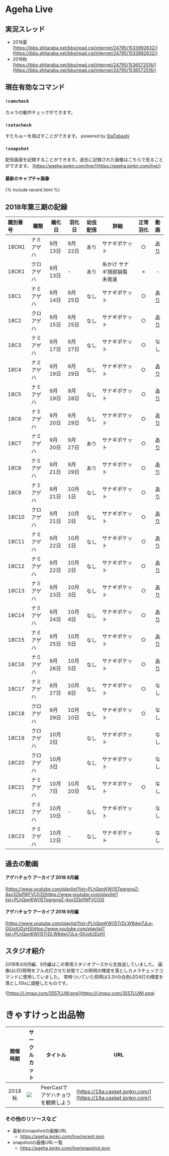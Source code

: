 # Ageha Live

## 実況スレッド
- 2018夏 [https://jbbs.shitaraba.net/bbs/read.cgi/internet/24795/1533992632/](https://jbbs.shitaraba.net/bbs/read.cgi/internet/24795/1533992632/)
- 2018秋 [https://jbbs.shitaraba.net/bbs/read.cgi/internet/24795/1536572516/](https://jbbs.shitaraba.net/bbs/read.cgi/internet/24795/1536572516/)

## 現在有効なコマンド

### `!camcheck`
カメラの動作チェックができます。

### `!sutacheck`
すたちゅーを飛ばすことができます。
powered by [StaTobashi](https://github.com/rgx6/StaTobashi/)

### `!snapshot`
配信画面を記録することができます。過去に記録された画像はこちらで見ることができます。
[https://ageha.jpnkn.com/live/](https://ageha.jpnkn.com/live/)

#### 最新のキャプチャ画像
{% include recent.html %}

## 2018年第三期の記録

|識別番号|種類|蛹化日|羽化日|幼虫配信|詳細|正常羽化|動画|
|:---|---|---|---|:---:|---|:---:|:---:|
|18CN1|ナミアゲハ|9月13日|9月22日|あり|サナギポケット|○|[あり](https://youtu.be/1xtOo174JfQ)|
|18CK1|クロアゲハ|9月13日|-|あり|糸かけ サナギ頭部損傷 未発達|×|-|
|18C1|ナミアゲハ|9月14日|9月25日|なし|サナギポケット|○|[あり](https://youtu.be/oHAeqI03DC8)|
|18C2|クロアゲハ|9月15日|9月25日|なし|サナギポケット|○|[あり](https://youtu.be/uDNXcK64-ZQ)|
|18C3|ナミアゲハ|9月17日|9月27日|なし|サナギポケット|○|なし|
|18C4|ナミアゲハ|9月19日|9月29日|なし|サナギポケット|○|[あり](https://youtu.be/7SK2NxHIHy0?t=270)|
|18C5|ナミアゲハ|9月19日|9月28日|なし|サナギポケット|○|[あり](https://youtu.be/kLghabEwzYc)|
|18C6|ナミアゲハ|9月20日|9月29日|なし|サナギポケット|○|[あり](https://youtu.be/3pLjhWsx_wI)|
|18C7|ナミアゲハ|9月20日|9月27日|あり|サナギポケット|○|[あり](https://youtu.be/dJ3I-XebwLU)|
|18C8|ナミアゲハ|9月21日|9月29日|あり|サナギポケット|○|[あり](https://youtu.be/7SK2NxHIHy0)|
|18C9|ナミアゲハ|9月21日|10月1日|なし|サナギポケット|○|[あり](https://youtu.be/RwliZBnBPco)|
|18C10|クロアゲハ|9月21日|10月2日|なし|サナギポケット|○|[あり](https://youtu.be/0Q3faKHhDSw)|
|18C11|ナミアゲハ|9月22日|10月1日|なし|サナギポケット|○|[あり](https://youtu.be/MJ175SgQXOE)|
|18C12|ナミアゲハ|9月22日|10月2日|なし|サナギポケット|○|[あり](https://youtu.be/1jaWyVJxuEI)|
|18C13|ナミアゲハ|9月23日|10月3日|なし|サナギポケット|○|[あり](https://youtu.be/DqWzJZrzJv8)|
|18C14|ナミアゲハ|9月24日|10月4日|なし|サナギポケット|○|[あり](https://youtu.be/nTKqd_FeGhU)|
|18C15|ナミアゲハ|9月25日|10月5日|なし|サナギポケット|○|[あり](https://youtu.be/YuIuICFDMhY)|
|18C16|ナミアゲハ|9月26日|10月5日|なし|サナギポケット|○|[あり](https://youtu.be/Ng9Or6nxO-E)|
|18C17|ナミアゲハ|9月27日|10月8日|なし|サナギポケット|○|なし|
|18C18|クロアゲハ|9月29日|10月10日|なし|サナギポケット|○|なし|
|18C19|クロアゲハ|10月2日||なし|サナギポケット||なし|
|18C20|クロアゲハ|10月3日||なし|サナギポケット||なし|
|18C21|ナミアゲハ|10月7日|10月20日|なし|サナギポケット|○|なし|
|18C22|ナミアゲハ|10月10日|-|なし|サナギポケット||なし|
|18C23|ナミアゲハ|10月12日|-|なし|サナギポケット||なし|

## 過去の動画
#### アゲハチョウ アーカイブ 2018 8月編
[https://www.youtube.com/playlist?list=PLhQpnKWi15TqgrgngZ-4xo3ZbifWFVC03](https://www.youtube.com/playlist?list=PLhQpnKWi15TqgrgngZ-4xo3ZbifWFVC03)

#### アゲハチョウ アーカイブ 2018 9月編
[https://www.youtube.com/playlist?list=PLhQpnKWi15TrDLW8dwj7JLe-GIUotUDzH](https://www.youtube.com/playlist?list=PLhQpnKWi15TrDLW8dwj7JLe-GIUotUDzH)

## スタジオ紹介

2018年の8月編、9月編はこの専用スタジオブースから生放送していました。
画像はLED照明をフル点灯させた状態でこの照明の輝度を落としカメラチェックコマンドに使用していました。
常時ついていた照明は3.3Vの白色LED4灯の輝度を落とし10lxに調整したものです。

![https://i.imgur.com/3557LUW.png](https://i.imgur.com/3557LUWl.png)

# きゃすけっと出品物

|開催時期|サークルカット|タイトル|URL|
|:---:|---|---|---|
|2018秋|![](https://i.imgur.com/Qoz2eKE.png)|PeerCastでアゲハチョウを観察しよう|[https://18a.casket.jpnkn.com/](https://18a.casket.jpnkn.com/)|

### その他のリソースなど

- 最新のsnapshotの画像URL
  - https://ageha.jpnkn.com/live/recent.json
- snapshotの画像URL一覧
  - https://ageha.jpnkn.com/live/snapshot.json
